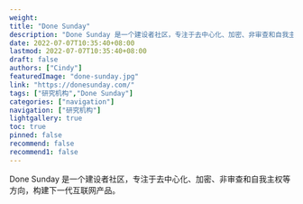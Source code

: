 ```yaml
---
weight: 
title: "Done Sunday"
description: "Done Sunday 是一个建设者社区，专注于去中心化、加密、非审查和自我主权等方向，构建下一代互联网产品"
date: 2022-07-07T10:35:40+08:00
lastmod: 2022-07-07T10:35:40+08:00
draft: false
authors: ["Cindy"]
featuredImage: "done-sunday.jpg"
link: "https://donesunday.com/"
tags: ["研究机构","Done Sunday"]
categories: ["navigation"]
navigation: ["研究机构"]
lightgallery: true
toc: true
pinned: false
recommend: false
recommend1: false
---
```


Done Sunday 是一个建设者社区，专注于去中心化、加密、非审查和自我主权等方向，构建下一代互联网产品。

